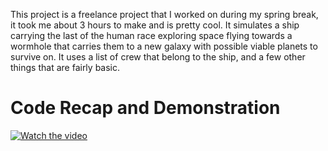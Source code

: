 This project is a freelance project that I worked on during my spring break, it took me about 3 hours to make and is pretty cool.
It simulates a ship carrying the last of the human race exploring space flying towards a wormhole that carries them to a new
galaxy with possible viable planets to survive on. It uses a list of crew that belong to the ship, and a few other things that 
are fairly basic.

# Code Recap and Demonstration
[![Watch the video](https://img.youtube.com/vi/icSCXwH2Has/0.jpg)](https://www.youtube.com/watch?v=icSCXwH2Has&t=366s&ab_channel=CodyRabie)
